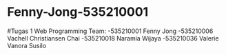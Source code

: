 # Fenny-Jong-535210001
#Tugas 1 Web Programming
Team:
-535210001 Fenny Jong
-535210006 Vachell Christiansen Chai
-535210018 Naramia Wijaya
-535210036 Valerie Vanora Susilo
